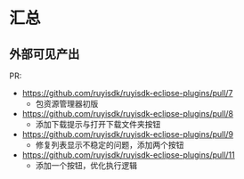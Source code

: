 # 汇总

## 外部可见产出

PR:

- <https://github.com/ruyisdk/ruyisdk-eclipse-plugins/pull/7>
  - 包资源管理器初版
- <https://github.com/ruyisdk/ruyisdk-eclipse-plugins/pull/8>
  - 添加下载提示与打开下载文件夹按钮
- https://github.com/ruyisdk/ruyisdk-eclipse-plugins/pull/9
  - 修复列表显示不稳定的问题，添加两个按钮
- https://github.com/ruyisdk/ruyisdk-eclipse-plugins/pull/11
  - 添加一个按钮，优化执行逻辑